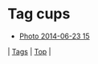 <!--
title: Tag cups
date: 2020-06-28T15:26:59.671Z
tags:
-->
# Tag cups

 * [Photo 2014-06-23 15](89659120628.md)

| [Tags](tags.md) | [Top](index.md) |
